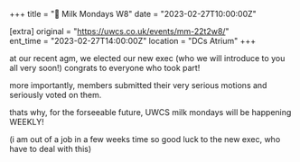 +++
title = "🥛 Milk Mondays W8"
date = "2023-02-27T10:00:00Z"

[extra]
original = "https://uwcs.co.uk/events/mm-22t2w8/"    
ent_time = "2023-02-27T14:00:00Z"
location = "DCs Atrium"
+++

at our recent agm, we elected our new exec (who we will introduce to you all very soon!) congrats to everyone who took part!

more importantly, members submitted their very serious motions and seriously voted on them.

thats why, for the forseeable future, UWCS milk mondays will be happening WEEKLY!

(i am out of a job in a few weeks time so good luck to the new exec, who have to deal with this)
